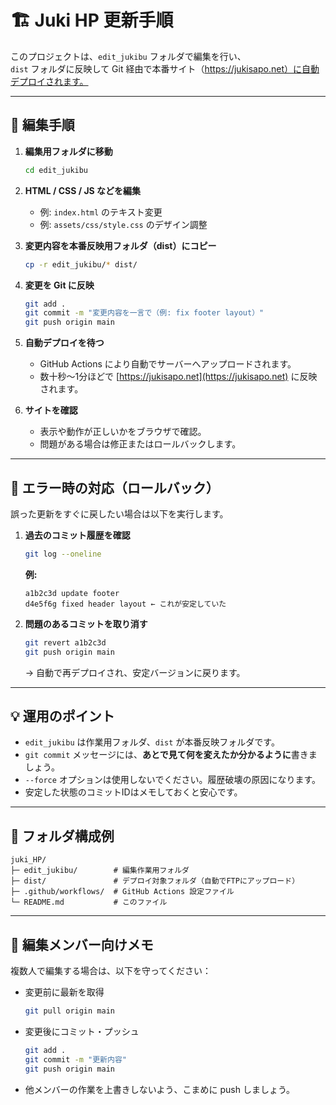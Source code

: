 # 🏗️ Juki HP 更新手順

このプロジェクトは、`edit_jukibu` フォルダで編集を行い、  
`dist` フォルダに反映して Git 経由で本番サイト（https://jukisapo.net）に自動デプロイされます。

---

## 🔧 編集手順

1. **編集用フォルダに移動**
   ```bash
   cd edit_jukibu
   ```

2. **HTML / CSS / JS などを編集**
   - 例: `index.html` のテキスト変更  
   - 例: `assets/css/style.css` のデザイン調整

3. **変更内容を本番反映用フォルダ（dist）にコピー**
   ```bash
   cp -r edit_jukibu/* dist/
   ```

4. **変更を Git に反映**
   ```bash
   git add .
   git commit -m "変更内容を一言で（例: fix footer layout）"
   git push origin main
   ```

5. **自動デプロイを待つ**
   - GitHub Actions により自動でサーバーへアップロードされます。
   - 数十秒〜1分ほどで [https://jukisapo.net](https://jukisapo.net) に反映されます。

6. **サイトを確認**
   - 表示や動作が正しいかをブラウザで確認。
   - 問題がある場合は修正またはロールバックします。

---

## 🧭 エラー時の対応（ロールバック）

誤った更新をすぐに戻したい場合は以下を実行します。

1. **過去のコミット履歴を確認**
   ```bash
   git log --oneline
   ```

   **例:**
   ```
   a1b2c3d update footer
   d4e5f6g fixed header layout ← これが安定していた
   ```

2. **問題のあるコミットを取り消す**
   ```bash
   git revert a1b2c3d
   git push origin main
   ```

   → 自動で再デプロイされ、安定バージョンに戻ります。

---

## 💡 運用のポイント

- `edit_jukibu` は作業用フォルダ、`dist` が本番反映フォルダです。  
- `git commit` メッセージには、**あとで見て何を変えたか分かるように**書きましょう。  
- `--force` オプションは使用しないでください。履歴破壊の原因になります。  
- 安定した状態のコミットIDはメモしておくと安心です。  

---

## 📂 フォルダ構成例

```
juki_HP/
├─ edit_jukibu/        # 編集作業用フォルダ
├─ dist/               # デプロイ対象フォルダ（自動でFTPにアップロード）
├─ .github/workflows/  # GitHub Actions 設定ファイル
└─ README.md           # このファイル
```

---

## 👥 編集メンバー向けメモ

複数人で編集する場合は、以下を守ってください：

- 変更前に最新を取得  
  ```bash
  git pull origin main
  ```
- 変更後にコミット・プッシュ  
  ```bash
  git add .
  git commit -m "更新内容"
  git push origin main
  ```
- 他メンバーの作業を上書きしないよう、こまめに push しましょう。

